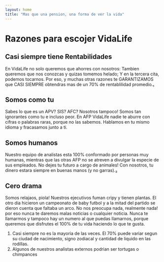 ```yaml
---
layout: home
title: "Mas que una pension, una forma de ver la vida"
---
```



# Razones para escojer VidaLife

## Casi siempre tiene Rentabilidades

En VidaLife no solo queremos que ahorres con nosotros: Tambien queremos que nos conozcas y quizas tomemos helado; Y en la tercera cita, podemos tocarnos. Por eso, y muchas otras razones te GARANTIZAMOS que CASI SIEMPRE obtendras mas de un 70% de rentablilidad promedio.₁

## Somos como tu

Sabes lo que es un APV? SIS? AFC? Nosotros tampoco! Somos tan ignorantes como tu e incluso peor. En AFP VidaLife nadie te aburre con cifras o palabras raras, porque no las sabemos. Hablamos en tu mismo idioma y fracasamos junto a ti.

## Somos humanos

Nuestro equipo de analistas esta 100% conformado por personas muy humanas, mientras que las otras AFP no se atreven a divulgar la especie de sus empleados. No dejes tu futuro a cargo de animales! Con nosotros, tu dinero estara siempre en buenas manos (y no garras).₂

## Cero drama

Somos relajaos, piola! Nuestros ejecutivos fuman cripy y tienen plantas. El otro dia hicieron un campeonato de baby futbol y a la mitad del partido se dieron cuenta que faltaba un arco. No nos preocupa nada, realmente nada! por eso nunca te daremos malas noticias o cualquier noticia. Nunca te llamarmos y tampoco hay un numero al que puedas llamarnos, porque queremos que disfrutes el 100% de tu vida haciendo lo que te gusta.

1. Casi siempre no es la mayoria de las veces. El 70% puede variar segun su ciudad de nacimiento, signo zodiacal y cantidad de liquido en las rodillas.
2. Algunos de nuestros analistas externos podrian ser tortugas o chimpances